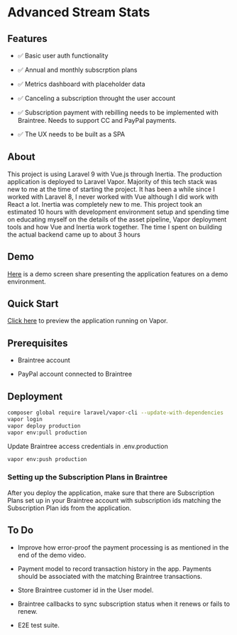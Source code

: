 # Advanced Stream Stats

## Features

* ✅ Basic user auth functionality

* ✅ Annual and monthly subscrption plans

* ✅ Metrics dashboard with placeholder data

* ✅ Canceling a subscription throught the user account

* ✅ Subscription payment with rebilling needs to be implemented with Braintree. Needs to support CC and PayPal payments.

* ✅ The UX needs to be built as a SPA

## About

This project is using Laravel 9 with Vue.js through Inertia. The production application is deployed to Laravel Vapor. Majority of this tech stack was new to me at the time of starting the project. It has been a while since I worked with Laravel 8, I never worked with Vue although I did work with React a lot. Inertia was completely new to me. This project took an estimated 10 hours with development environment setup and spending time on educating myself on the details of the asset pipeline, Vapor deployment tools and how Vue and Inertia work together. The time I spent on building the actual backend came up to about 3 hours

## Demo

[Here](https://www.loom.com/share/3909720a4eb242e5bf9c00c7cbe0e3f2) is a demo screen share presenting the application features on a demo environment.

## Quick Start

[Click here](https://cgivr5765bjarthvzdes4le6iq0pdykp.lambda-url.us-east-1.on.aws/) to preview the application
running on Vapor.

## Prerequisites

* Braintree account

* PayPal account connected to Braintree

## Deployment

```sh
composer global require laravel/vapor-cli --update-with-dependencies
vapor login
vapor deploy production
vapor env:pull production
```

Update Braintree access credentials in .env.production

```sh
vapor env:push production
```

### Setting up the Subscription Plans in Braintree

After you deploy the application, make sure that there are Subscription Plans set up in your Braintree account with subscription ids matching the Subscription Plan ids from the application.

## To Do

* Improve how error-proof the payment processing is as mentioned in the end of the demo video.

* Payment model to record transaction history in the app. Payments should be associated with the matching Braintree transactions.

* Store Braintree customer id in the User model.

* Braintree callbacks to sync subscription status when it renews or fails to renew.

* E2E test suite.